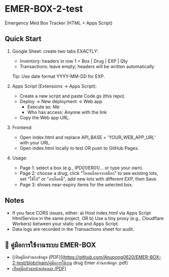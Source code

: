 # EMER-BOX-2-test
Emergency Med Box Tracker (HTML + Apps Script)

Quick Start
-----------
1) Google Sheet: create two tabs EXACTLY:
   - Inventory: headers in row 1 = Box | Drug | EXP | Qty
   - Transactions: leave empty; headers will be written automatically

   Tip: Use date format YYYY-MM-DD for EXP.

2) Apps Script (Extensions → Apps Script):
   - Create a new script and paste Code.gs (this repo).
   - Deploy → New deployment → Web app
     * Execute as: Me
     * Who has access: Anyone with the link
   - Copy the Web app URL.

3) Frontend:
   - Open index.html and replace API_BASE = 'YOUR_WEB_APP_URL' with your URL.
   - Open index.html locally to test OR push to GitHub Pages.

4) Usage:
   - Page 1: select a box (e.g., IPD01/ER01/... or type your own).
   - Page 2: choose a drug, click "โหลดล็อตจากสต็อก" to see existing lots, set "ใช้ไป" or "ลบล็อตนี้", add new lots with different EXP, then Save.
   - Page 3: shows near-expiry items for the selected box.

Notes
-----
- If you face CORS issues, either:
  a) Host index.html via Apps Script HtmlService in the same project, OR
  b) Use a tiny proxy (e.g., Cloudflare Workers) between your static site and Apps Script.
- Data logs are recorded in the Transactions sheet for audit.

## 📘 คู่มือการใช้งานระบบ EMER-BOX

- [เปิดคู่มือส่วนลงข้อมูล (PDF)](https://github.com/Anupong0620/EMER-BOX-2-test/blob/main/คู่มือการใช้งาน drug Emer  ส่วนลงข้อมูล .pdf)
- [เปิดคู่มือส่วนหน้าแสดงผล (PDF)](https://github.com/Anupong0620/EMER-BOX-2-test/blob/main/คู่มือการใช้งาน%20Emer%20drug%20ส่วน%20หน้าแสดงผล%20(1).pdf)
